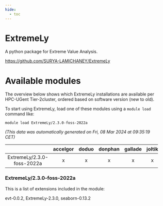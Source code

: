 ```yaml
---
hide:
  - toc
---
```


ExtremeLy
=========


A python package for Extreme Value Analysis.

https://github.com/SURYA-LAMICHANEY/ExtremeLy
# Available modules


The overview below shows which ExtremeLy installations are available per HPC-UGent Tier-2cluster, ordered based on software version (new to old).

To start using ExtremeLy, load one of these modules using a `module load` command like:

```shell
module load ExtremeLy/2.3.0-foss-2022a
```

*(This data was automatically generated on Fri, 08 Mar 2024 at 09:35:19 CET)*  

| |accelgor|doduo|donphan|gallade|joltik|skitty|
| :---: | :---: | :---: | :---: | :---: | :---: | :---: |
|ExtremeLy/2.3.0-foss-2022a|x|x|x|x|x|x|


### ExtremeLy/2.3.0-foss-2022a

This is a list of extensions included in the module:

evt-0.0.2, ExtremeLy-2.3.0, seaborn-0.13.2